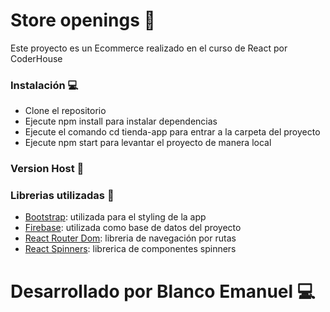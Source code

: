 # Store openings 🛒

Este proyecto es un Ecommerce realizado en el curso de React por CoderHouse 


### Instalación 💻

- Clone el repositorio
- Ejecute npm install para instalar dependencias
- Ejecute el comando cd tienda-app para entrar a la carpeta del proyecto
- Ejecute npm start para levantar el proyecto de manera local


### Version Host 📡


### Librerias utilizadas 📖

- [Bootstrap](https://getbootstrap.com/docs/5.3/getting-started/introduction/): utilizada para el styling de la app
- [Firebase](https://firebase.google.com/): utilizada como base de datos del proyecto
- [React Router Dom](https://reactrouter.com/en/main): libreria de navegación por rutas
- [React Spinners](https://www.davidhu.io/react-spinners/storybook/?path=/docs/syncloader--main/): librerica de componentes spinners

# Desarrollado por Blanco Emanuel 💻